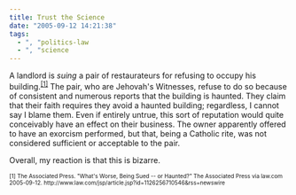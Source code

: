 ```yaml
---
title: Trust the Science
date: "2005-09-12 14:21:38"
tags:
  - ", "politics-law
  - ", "science
---
```

<p>A landlord is <em>suing</em> a pair of restaurateurs for refusing to occupy his building.<sup><a href="http://www.law.com/jsp/article.jsp?id=1126256710546&rss=newswire">[1]</a></sup> The pair, who are Jehovah's Witnesses, refuse to do so because of consistent and numerous reports that the building is haunted. They claim that their faith requires they avoid a haunted building; regardless, I cannot say I blame them.  Even if entirely untrue, this sort of reputation would quite conceivably have an effect on their business.  The owner apparently offered to have an exorcism performed, but that, being a Catholic rite, was not considered sufficient or acceptable to the pair.</p>  <p>Overall, my reaction is that this is bizarre.</p>  <font size="-2"> [1] The Associated Press.  "What's Worse, Being Sued -- or Haunted?"  The Associated Press via law.com 2005-09-12. http://www.law.com/jsp/article.jsp?id=1126256710546&rss=newswire </font>

